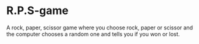 # R.P.S-game
 A rock, paper, scissor game where you choose rock, paper or scissor and the computer chooses a random one and tells you if you won or lost.
